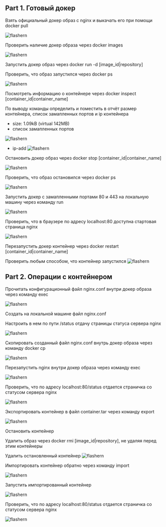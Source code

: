  ## Part 1. Готовый докер ##


Взять официальный докер образ с nginx и выкачать его при помощи docker pull

![ flashern](sc/1.1.png)

Проверить наличие докер образа через docker images

![ flashern](sc/1.2.png)

Запустить докер образ через docker run -d [image_id|repository]

Проверить, что образ запустился через docker ps

![ flashern](sc/1.3.png)

Посмотреть информацию о контейнере через docker inspect [container_id|container_name]

По выводу команды определить и поместить в отчёт размер контейнера, список замапленных портов и ip контейнера

-  size: 1.09kB (virtual 142MB)
- список замапленных портов

![ flashern](sc/1.5.png)

- ip-add
![ flashern](sc/1.6.png)

Остановить докер образ через docker stop [container_id|container_name]

![ flashern](sc/1.7.png)

Проверить, что образ остановился через docker ps

![ flashern](sc/1.8.png)

Запустить докер с замапленными портами 80 и 443 на локальную машину через команду run

![ flashern](sc/1.9.png)

Проверить, что в браузере по адресу localhost:80 доступна стартовая страница nginx

![ flashern](sc/1.13.png)

Перезапустить докер контейнер через docker restart [container_id|container_name]

Проверить любым способом, что контейнер запустился
![ flashern](sc/1.11.png)



## Part 2. Операции с контейнером ##

Прочитать конфигурационный файл nginx.conf внутри докер образа через команду exec

![ flashern](sc/2.1.png)

Создать на локальной машине файл nginx.conf

Настроить в нем по пути /status отдачу страницы статуса сервера nginx

![ flashern](sc/2.png)

Скопировать созданный файл nginx.conf внутрь докер образа через команду docker cp

![ flashern](sc/2.2.png)

Перезапустить nginx внутри докер образа через команду exec

![ flashern](sc/2.4.png)

Проверить, что по адресу localhost:80/status отдается страничка со статусом сервера nginx

![ flashern](sc/2.15.png)

Экспортировать контейнер в файл container.tar через команду export

![ flashern](sc/2.6.png)

Остановить контейнер

Удалить образ через docker rmi [image_id|repository], не удаляя перед этим контейнеры

Удалить остановленный контейнер
![ flashern](sc/2.7.png)


Импортировать контейнер обратно через команду import

![ flashern](sc/2.10.png)

Запустить импортированный контейнер

![ flashern](sc/2.8.png)

Проверить, что по адресу localhost:80/status отдается страничка со статусом сервера nginx

![ flashern](sc/2.15.png)









